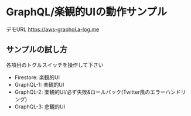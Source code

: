 # GraphQL/楽観的UIの動作サンプル

デモURL  https://aws-graphql.a-log.me

## サンプルの試し方
各項目のトグルスイッチを操作して下さい
- Firestore: 楽観的UI
- GraphQL-1: 楽観的UI
- GraphQL-2: 楽観的UI/必ず失敗&ロールバック(Twitter風のエラーハンドリング)
- GraphQL-3: 悲観的UI
